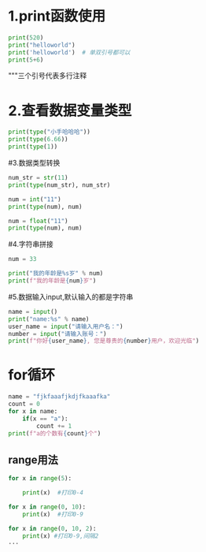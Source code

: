 # 1.print函数使用
```python
print(520)
print("helloworld")
print('helloworld')  # 单双引号都可以
print(5+6)
```
 """三个引号代表多行注释


# 2.查看数据变量类型
```python
print(type("小手哈哈哈"))
print(type(6.66))
print(type(1))
```
#3.数据类型转换
```python
num_str = str(11)
print(type(num_str), num_str)

num = int("11")
print(type(num), num)

num = float("11")
print(type(num), num)
```

#4.字符串拼接
```python
num = 33

print("我的年龄是%s岁" % num)
print(f"我的年龄是{num}岁")
```


#5.数据输入input,默认输入的都是字符串
```python
name = input()
print("name:%s" % name)
user_name = input("请输入用户名：")
number = input("请输入账号：")
print(f"你好{user_name}, 您是尊贵的{number}用户，欢迎光临")
```
# for循环

```python
name = "fjkfaaafjkdjfkaaafka"
count = 0
for x in name:
    if(x == "a"):
        count += 1
print(f"a的个数有{count}个")

```
## range用法
```python
for x in range(5):

    print(x)  #打印0-4

for x in range(0, 10):
    print(x)  #打印0-9

for x in range(0, 10, 2):
    print(x) #打印0-9,间隔2
···



